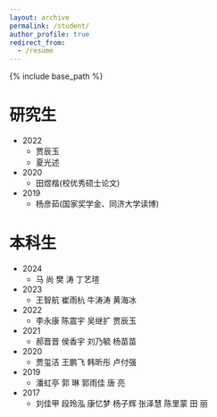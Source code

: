 ```yaml
---
layout: archive
permalink: /student/
author_profile: true
redirect_from:
  - /resume
---
```


{% include base_path %}

研究生
======
* 2022
	+ 贾辰玉
	+ 夏光述
* 2020
	+ 田煜楷(校优秀硕士论文)
* 2019
	+ 杨彦茹(国家奖学金、同济大学读博)

本科生
======
* 2024
	+ 马 尚   樊 涛   丁艺瑄
* 2023
	+ 王智航   崔雨杭   牛涛涛   黄海冰
* 2022
	+ 李永康   陈震宇   吴继扩   贾辰玉
* 2021
	+ 郝晋晋   侯香宇   刘乃毓   杨苗苗
* 2020
	+ 贾玺洁   王鹏飞   韩昕彤   卢付强
* 2019
	+ 潘虹亭   郭 琳   郭雨佳   唐  亮
* 2017
	+ 刘佳甲   段玲泓   康忆梦   杨子辉   张泽慧   陈里蒙   田 丽

